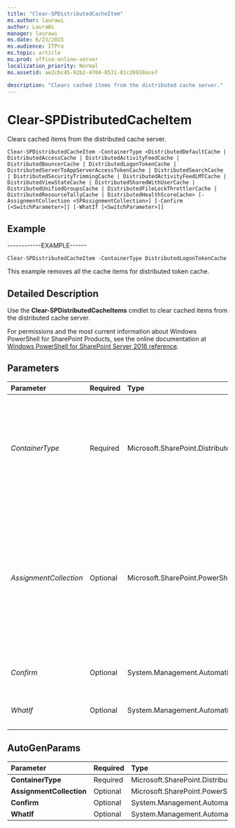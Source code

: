 ```yaml
---
title: "Clear-SPDistributedCacheItem"
ms.author: laurawi
author: LauraWi
manager: laurawi
ms.date: 6/23/2015
ms.audience: ITPro
ms.topic: article
ms.prod: office-online-server
localization_priority: Normal
ms.assetid: ae2cbc45-92b2-4704-8531-81c26910ace7

description: "Clears cached items from the distributed cache server."
---
```


# Clear-SPDistributedCacheItem

Clears cached items from the distributed cache server.
  
```
Clear-SPDistributedCacheItem -ContainerType <DistributedDefaultCache | DistributedAccessCache | DistributedActivityFeedCache | DistributedBouncerCache | DistributedLogonTokenCache | DistributedServerToAppServerAccessTokenCache | DistributedSearchCache | DistributedSecurityTrimmingCache | DistributedActivityFeedLMTCache | DistributedViewStateCache | DistributedSharedWithUserCache | DistributedUnifiedGroupsCache | DistributedFileLockThrottlerCache | DistributedResourceTallyCache | DistributedHealthScoreCache> [-AssignmentCollection <SPAssignmentCollection>] [-Confirm [<SwitchParameter>]] [-WhatIf [<SwitchParameter>]]

```

## Example

------------EXAMPLE------
  
```
Clear-SPDistributedCacheItem -ContainerType DistributedLogonTokenCache
```

This example removes all the cache items for distributed token cache.
  
## Detailed Description

Use the **Clear-SPDistributedCacheItems** cmdlet to clear cached items from the distributed cache server. 
  
For permissions and the most current information about Windows PowerShell for SharePoint Products, see the online documentation at [Windows PowerShell for SharePoint Server 2016 reference](https://go.microsoft.com/fwlink/p/?LinkId=671715). 
  
## Parameters

|**Parameter**|**Required**|**Type**|**Description**|
|:-----|:-----|:-----|:-----|
| _ContainerType_ <br/> |Required  <br/> |Microsoft.SharePoint.DistributedCaching.Utilities.SPDistributedCacheContainerType  <br/> | Specifies the container type to clear.  <br/>  The valid values are the following:  <br/>  DistributedDefaultCache  <br/>  DistributedAccessCache  <br/>  DistributedActivityFeedCache  <br/>  DistributedBouncerCache  <br/>  DistributedLogonTokenCache  <br/>  DistributedServerToAppServerAccessTokenCache  <br/>  DistributedSearchCache  <br/>  DistributedSecurityTrimmingCache  <br/>  DistributedActivityFeedLMTCache  <br/>  DistributedViewStateCache  <br/> |
| _AssignmentCollection_ <br/> |Optional  <br/> |Microsoft.SharePoint.PowerShell.SPAssignmentCollection  <br/> |Manages objects for the purpose of proper disposal. Use of objects, such as **SPWeb** or **SPSite**, can use large amounts of memory and use of these objects in Windows PowerShell scripts requires proper memory management. Using the **SPAssignment** object, you can assign objects to a variable and dispose of the objects after they are needed to free up memory. When **SPWeb**, **SPSite**, or **SPSiteAdministration** objects are used, the objects are automatically disposed of if an assignment collection or the **Global** parameter is not used.  <br/> > [!NOTE]> When the **Global** parameter is used, all objects are contained in the global store. If objects are not immediately used, or disposed of by using the **Stop-SPAssignment** command, an out-of-memory scenario can occur.           |
| _Confirm_ <br/> |Optional  <br/> |System.Management.Automation.SwitchParameter  <br/> |Prompts you for confirmation before executing the command. For more information, type the following command: **get-help about_commonparameters** <br/> |
| _WhatIf_ <br/> |Optional  <br/> |System.Management.Automation.SwitchParameter  <br/> |Displays a message that describes the effect of the command instead of executing the command. For more information, type the following command: **get-help about_commonparameters** <br/> |
   
## AutoGenParams

|**Parameter**|**Required**|**Type**|**Description**|
|:-----|:-----|:-----|:-----|
|**ContainerType** <br/> |Required  <br/> |Microsoft.SharePoint.DistributedCaching.Utilities.SPDistributedCacheContainerType  <br/> ||
|**AssignmentCollection** <br/> |Optional  <br/> |Microsoft.SharePoint.PowerShell.SPAssignmentCollection  <br/> ||
|**Confirm** <br/> |Optional  <br/> |System.Management.Automation.SwitchParameter  <br/> ||
|**WhatIf** <br/> |Optional  <br/> |System.Management.Automation.SwitchParameter  <br/> ||
   

